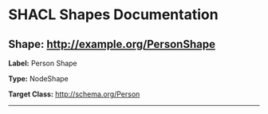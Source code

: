 # SHACL Shapes Documentation

## Shape: http://example.org/PersonShape

**Label:** Person Shape

**Type:** NodeShape

**Target Class:** http://schema.org/Person

---

